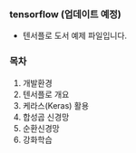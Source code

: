 ### tensorflow (업데이트 예정)
- 텐서플로 도서 예제 파일입니다.

### 목차
1. 개발환경
2. 텐서플로 개요
3. 케라스(Keras) 활용
4. 합성곱 신경망
5. 순환신경망
6. 강화학습
